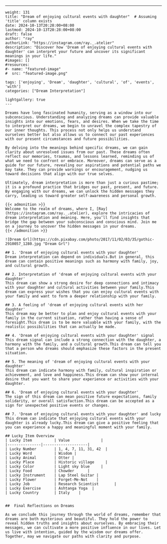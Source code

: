 ---
    weight: 131
    title: "Dream of enjoying cultural events with daughter"  # Assuming 'title' column exists
    date: 2024-10-13T20:28:00+08:00
    lastmod: 2024-10-13T20:28:00+08:00
    draft: false
    author: "ray"
    authorLink: "https://instagram.com/ray._.atelier"
    description: "Discover how 'Dream of enjoying cultural events with daughter' can interpret your future and uncover its significant meanings in your life."
    #images: []
    #resources:
    #- name: "featured-image"
    #  src: "featured-image.png"
    
    tags: ['enjoying', 'Dream', 'daughter', 'cultural', 'of', 'events', 'with']
    categories: ["Dream Interpretation"]
    
    lightgallery: true
    ---
    
    Dreams have long fascinated humanity, serving as a window into our subconscious. Understanding and analyzing dreams can provide valuable insights into our emotions, fears, and desires. When we take the time to interpret our dreams, we begin to unravel the complex tapestry of our inner thoughts. This process not only helps us understand ourselves better but also allows us to connect our past experiences with our present circumstances and future possibilities.
    
    By delving into the meanings behind specific dreams, we can gain clarity about unresolved issues from our past. These dreams often reflect our memories, traumas, and lessons learned, reminding us of what we need to confront or embrace. Moreover, dreams can serve as a guide for our future, revealing our aspirations and potential paths we may take. They can provide warnings or encouragement, nudging us toward decisions that align with our true selves.
    
    Ultimately, dream interpretation is more than just a curious pastime; it is a profound practice that bridges our past, present, and future. By engaging with our dreams, we can unlock the hidden messages they carry, leading us toward greater self-awareness and personal growth.
    
    {{< admonition >}}
    Welcome to the realm of dreams, where I, [Ray](https://instagram.com/ray._.atelier), explore the intricacies of dream interpretation and meaning. Here, you’ll find insights that bridge the gap between your subconscious and conscious mind. Join me on a journey to uncover the hidden messages in your dreams.
    {{< /admonition >}}
    
    ![Dream Grl](https://cdn.pixabay.com/photo/2017/11/02/03/35/gothic-2910057_1280.jpg "Dream Grl")
    
    ## 1. 'Dream of enjoying cultural events with your daughter'
    Dream interpretation can depend on individuals.But in general, this dream can contain positive meanings such as harmony with family, joy, and cultural growth.
    
    ## 2. Interpretation of 'dream of enjoying cultural events with your daughter'
    This dream can show a strong desire for deep connections and intimacy with your daughter and cultural activities between your family.This dream can express your wishes that you can enjoy cultural events with your family and want to form a deeper relationship with your family.
    
    ## 3. A feeling of 'dream of enjoying cultural events with her daughter'
    This dream may be better to plan and enjoy cultural events with your family in the current situation, rather than having a sense of foresight.This dream is to be more valuable with your family, with the realistic possibilities that can actually be made.
    
    ## 4. 'Dream of enjoying cultural events with your daughter' signal
    This dream signal can include a strong connection with the daughter, a harmony with the family, and a cultural growth.This dream can tell you that a person who dreams should emphasize these factors in the present situation.
    
    ## 5. The meaning of 'dream of enjoying cultural events with your daughter'
    This dream can indicate harmony with family, cultural inspiration or achievement, and love and happiness.This dream can show your internal desire that you want to share your experience or activities with your daughter.
    
    ## 6. 'Dream of enjoying cultural events with your daughter'
    The sign of this dream can mean positive future expectations, family solidarity, or overall satisfaction.This dream can be accepted as a sign for unexpected positive events or changes.
    
    ## 7. 'Dream of enjoying cultural events with your daughter' and lucky
    This dream can indicate that enjoying cultural events with your daughter is already lucky.This dream can give a positive feeling that you can experience a happy and meaningful moment with your family.
    
    ## Lucky Item Overview
    | Lucky Item          | Value              |
    |---------------|--------------------|
    | Lucky Number        | 1, 4, 7, 11, 31, 42  |
    | Lucky Word          | Wisdom |
    | Lucky Animal        | Otter |
    | Lucky Place         | Historic village     |
    | Lucky Color         | Light sky blue     |
    | Lucky Food          | Chowder      |
    | Lucky Instrument    | Lap Steel Guitar |
    | Lucky Flower        | Forget-Me-Not    |
    | Lucky Job           | Research Scientist       |
    | Lucky Exercise      | Ashtanga Yoga  |
    | Lucky Country       | Italy    |
    
    
    ##  Final Reflections on Dreams
    
    As we conclude this journey through the world of dreams, remember that dreams are both mysterious and beautiful. They hold the power to reveal hidden truths and insights about ourselves. By embracing their messages, we can cultivate a more positive influence in our lives. Let us live with intention, guided by the wisdom our dreams offer. Together, may we navigate our paths with clarity and purpose.
    